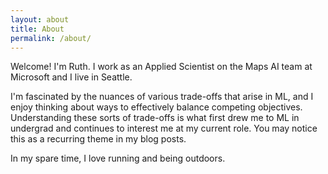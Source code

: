 ```yaml
---
layout: about
title: About
permalink: /about/
---
```


Welcome! I'm Ruth. I work as an Applied Scientist on the Maps AI team at Microsoft and I live in Seattle. 

I'm fascinated by the nuances of various trade-offs that arise in ML, and I enjoy thinking about ways to effectively balance competing objectives. Understanding these sorts of trade-offs is what first drew me to ML in undergrad and continues to interest me at my current role. You may notice this as a recurring theme in my blog posts. 

In my spare time, I love running and being outdoors.